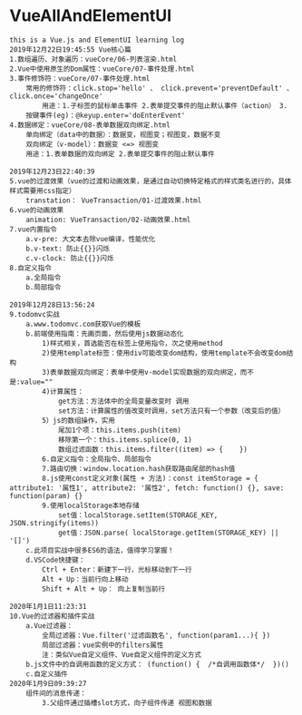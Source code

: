 # VueAllAndElementUI
    this is a Vue.js and ElementUI learning log
    2019年12月22日19:45:55 Vue核心篇
    1.数组遍历、对象遍历：vueCore/06-列表渲染.html
    2.Vue中使用原生的Dom属性：vueCore/07-事件处理.html
    3.事件修饰符：vueCore/07-事件处理.html
        常用的修饰符：click.stop='hello' 、 click.prevent='preventDefault' 、 click.once='changeOnce'
            用途：1.子标签的鼠标单击事件 2.表单提交事件的阻止默认事件（action） 3.
        按键事件(eg)：@keyup.enter='doEnterEvent'
    4.数据绑定：vueCore/08-表单数据双向绑定.html
        单向绑定（data中的数据）：数据变，视图变；视图变，数据不变
        双向绑定（v-model）：数据变 <=> 视图变
        用途：1.表单数据的双向绑定 2.表单提交事件的阻止默认事件
    
    2019年12月23日22:40:39
    5.vue的过渡效果（vue的过渡和动画效果，是通过自动切换特定格式的样式类名进行的，具体样式需要用css指定）
        transtation： VueTransaction/01-过渡效果.html
    6.vue的动画效果
        animation: VueTransaction/02-动画效果.html
    7.vue内置指令
        a.v-pre: 大文本去除vue编译，性能优化
        b.v-text: 防止{{}}闪烁
        c.v-clock: 防止{{}}闪烁
    8.自定义指令
        a.全局指令
        b.局部指令
    
    2019年12月28日13:56:24
    9.todomvc实战
        a.www.todomvc.com获取Vue的模板
        b.前端使用指南：先画页面，然后使用js数据动态化
            1)样式相关，首选能否在标签上使用指令，次之使用method
            2)使用template标签：使用div可能改变dom结构，使用template不会改变dom结构
            3)表单数据双向绑定：表单中使用v-model实现数据的双向绑定，而不是:value=""
            4)计算属性：
                get方法：方法体中的全局变量改变时 调用
                set方法：计算属性的值改变时调用，set方法只有一个参数（改变后的值）
            5）js的数组操作，实用
                尾加1个项：this.items.push(item)
                移除第一个：this.items.splice(0, 1)
                数组过滤函数：this.items.filter((item) => {    })
            6.自定义指令：全局指令、局部指令
            7.路由切换：window.location.hash获取路由尾部的hash值
            8.js使用const定义对象(属性 + 方法)：const itemStorage = { attribute1: '属性1', attribute2: '属性2', fetch: function() {}, save: function(param) {}
            9.使用localStorage本地存储
                set值：localStorage.setItem(STORAGE_KEY, JSON.stringify(items))
                get值：JSON.parse( localStorage.getItem(STORAGE_KEY) || '[]')
        c.此项目实战中很多ES6的语法，值得学习掌握！
        d.VSCode快捷键：
            Ctrl + Enter：新建下一行，光标移动到下一行
            Alt + Up：当前行向上移动
            Shift + Alt + Up： 向上复制当前行

    2020年1月1日11:23:31
    10.Vue的过滤器和插件实战
        a.Vue过滤器：
            全局过滤器：Vue.filter('过滤函数名', function(param1...){ })
            局部过滤器：vue实例中的filters属性
            注：类似Vue自定义组件、Vue自定义组件的定义方式
        b.js文件中的自调用函数的定义方式： (function() {  /*自调用函数体*/  })()
        c.自定义插件
    2020年1月9日09:39:27
        组件间的消息传递：
            3.父组件通过插槽slot方式，向子组件传递 视图和数据



